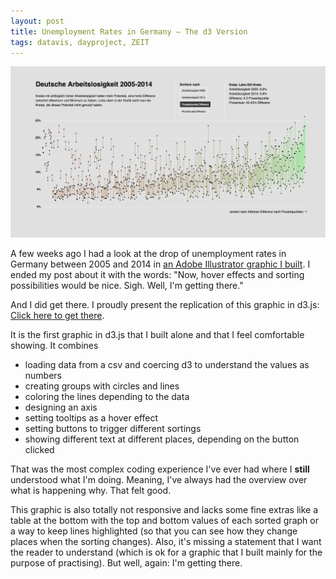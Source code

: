 ```yaml
---
layout: post
title: Unemployment Rates in Germany – The d3 Version
tags: datavis, dayproject, ZEIT
---
```



[![image](/pic/141122_GraphicUnemployment.png)](http://lisacharlotterost.de/Graphic-Unemployment-in-Germany/)

A few weeks ago I had a look at the drop of unemployment rates in Germany between 2005 and 2014 in [an Adobe Illustrator graphic I built](http://lisacharlotterost.github.io/2014/10/17/Unemployment-Rates-in-Germany/). I ended my post about it with the words: "Now, hover effects and sorting possibilities would be nice. Sigh. Well, I'm getting there." 

And I did get there. I proudly present the replication of this graphic in d3.js: [Click here to get there](http://lisacharlotterost.de/Graphic-Unemployment-in-Germany/). 

It is the first graphic in d3.js that I built alone and that I feel comfortable showing. It combines 

- loading data from a csv and coercing d3 to understand the values as numbers
- creating groups with circles and lines
- coloring the lines depending to the data
- designing an axis
- setting tooltips as a hover effect
- setting buttons to trigger different sortings
- showing different text at different places, depending on the button clicked


That was the most complex coding experience I've ever had where I **still** understood what I'm doing. Meaning, I've always had the overview over what is happening why. That felt good.

This graphic is also totally not responsive and lacks some fine extras like a table at the bottom with the top and bottom values of each sorted graph or a way to keep lines highlighted (so that you can see how they change places when the sorting changes). Also, it's missing a statement that I want the reader to understand (which is ok for a graphic that I built mainly for the purpose of practising). But well, again: I'm getting there. 
